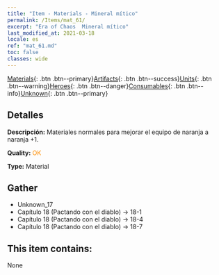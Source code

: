 ```yaml
---
title: "Item - Materials - Mineral mítico"
permalink: /Items/mat_61/
excerpt: "Era of Chaos  Mineral mítico"
last_modified_at: 2021-03-18
locale: es
ref: "mat_61.md"
toc: false
classes: wide
---
```

 [Materials](/es/Items/){: .btn .btn--primary}[Artifacts](/es/Items/Artifacts/){: .btn .btn--success}[Units](/es/Items/Units/){: .btn .btn--warning}[Heroes](/es/Items/Heroes/){: .btn .btn--danger}[Consumables](/es/Items/Consumables/){: .btn .btn--info}[Unknown](/es/Items/Unknown/){: .btn .btn--primary}

## Detalles
 **Descripción:** Materiales normales para mejorar el equipo de naranja a naranja +1.

 **Quality:** <span style="color: #FF8C00">OK</span>

 **Type:** Material

## Gather

*    Unknown_17 
*    Capítulo 18 (Pactando con el diablo) -> 18-1 
*    Capítulo 18 (Pactando con el diablo) -> 18-4 
*    Capítulo 18 (Pactando con el diablo) -> 18-7 

## This item contains:

  None

